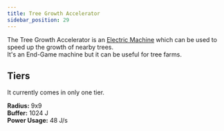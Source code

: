 ```yaml
---
title: Tree Growth Accelerator
sidebar_position: 29
---
```


The Tree Growth Accelerator is an [Electric Machine](Electric-Machines) which can be used to speed up the growth of nearby trees.  
It's an End-Game machine but it can be useful for tree farms.

## Tiers

It currently comes in only one tier.  

**Radius:** 9x9  
**Buffer:** 1024 J  
**Power Usage:** 48 J/s  
